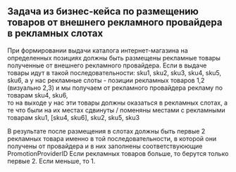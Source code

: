 ## Задача из бизнес-кейса по размещению товаров от внешнего рекламного провайдера в рекламных слотах
При формировании выдачи каталога интернет-магазина на определенных позициях должны быть размещены рекламные товары 
полученные от внешнего рекламного провайдера. Если в выдаче товары идут в такой последовательности: sku1, sku2, sku3, sku4, sku5, sku6, 
 а у нас рекламные слоты - позиции рекламных товаров 1,2  (визуально 2,3) и мы получаем от рекламного провайдера рекламу по товарам sku4, sku6,   
 то на выходе у нас эти товары должны оказаться в рекламных слотах, а те что были на их местах сдвинуты / поменяны местами с рекламными товарам
 sku1, [sku4, sku6], sku2, sku5, sku3

 В результате после размещения в слотах должны быть первые 2 рекламных товара именно в той последовательности, в которой они получены от провайдера и в них заполнены соответствуюющие PromotionProviderID
 Если рекламных товаров больше, то берутся только первые 2. Если меньше, то 1. 